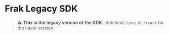 # Frak Legacy SDK

> :warning: **This is the legacy version of the SDK**: checkout `/core` or `/react` for the latest version.

